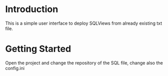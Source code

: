 # Introduction 
This is a simple user interface to deploy SQLViews from already existing txt file. 

# Getting Started
Open the project and change the repository of the SQL file, change also the config.ini

